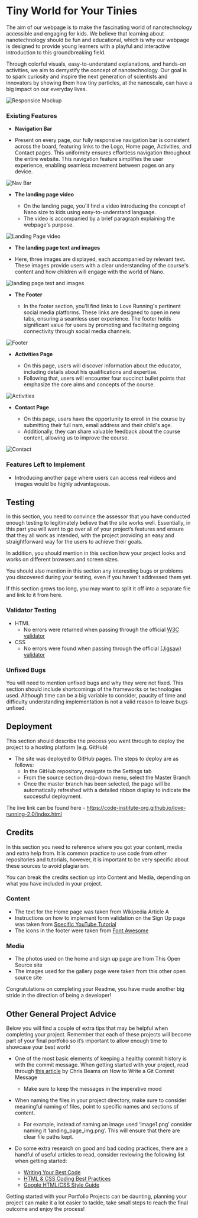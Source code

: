 # Tiny World for Your Tinies

The aim of our webpage is to make the fascinating world of nanotechnology accessible and engaging for kids. We believe that learning about nanotechnology should be fun and educational, which is why our webpage is designed to provide young learners with a playful and interactive introduction to this groundbreaking field.

Through colorful visuals, easy-to-understand explanations, and hands-on activities, we aim to demystify the concept of nanotechnology. Our goal is to spark curiosity and inspire the next generation of scientists and innovators by showing them how tiny particles, at the nanoscale, can have a big impact on our everyday lives. 

![Responsice Mockup](https://github.com/teman67/Project-1/blob/main/readme_folder/Resposivity.png)

### Existing Features

- __Navigation Bar__
  
- Present on every page, our fully responsive navigation bar is consistent across the board, featuring links to the Logo, Home page, Activities, and Contact pages. This uniformity ensures effortless navigation throughout the entire website. This navigation feature simplifies the user experience, enabling seamless movement between pages on any device.

![Nav Bar](https://github.com/teman67/Project-1/blob/main/readme_folder/Navigation_bar.png)

- __The landing page video__

  - On the landing page, you'll find a video introducing the concept of Nano size to kids using easy-to-understand language.
  - The video is accompanied by a brief paragraph explaining the webpage's purpose.

![Landing Page video](https://github.com/teman67/Project-1/blob/main/readme_folder/landing_page.png)

- __The landing page text and images__

- Here, three images are displayed, each accompanied by relevant text. These images provide users with a clear understanding of the course's content and how children will engage with the world of Nano.
  
![landing page text and images](https://github.com/teman67/Project-1/blob/main/readme_folder/landing_page2.png)

- __The Footer__ 

  - In the footer section, you'll find links to Love Running's pertinent social media platforms. These links are designed to open in new tabs, ensuring a seamless user experience. The footer holds significant value for users by promoting and facilitating ongoing connectivity through social media channels.

![Footer](https://github.com/teman67/Project-1/blob/main/readme_folder/footer.png)

- __Activities Page__

  - On this page, users will discover information about the educator, including details about his qualifications and expertise.
  - Following that, users will encounter four succinct bullet points that emphasize the core aims and concepts of the course.

![Activities](https://github.com/teman67/Project-1/blob/main/readme_folder/Activities.png)

- __Contact Page__

  - On this page, users have the opportunity to enroll in the course by submitting their full nam, email address and their child's age.
  - Additionally, they can share valuable feedback about the course content, allowing us to improve the course.

![Contact](https://github.com/teman67/Project-1/blob/main/readme_folder/Contact.png)

### Features Left to Implement

- Introducing another page where users can access real videos and images would be highly advantageous.

## Testing 

In this section, you need to convince the assessor that you have conducted enough testing to legitimately believe that the site works well. Essentially, in this part you will want to go over all of your project’s features and ensure that they all work as intended, with the project providing an easy and straightforward way for the users to achieve their goals.

In addition, you should mention in this section how your project looks and works on different browsers and screen sizes.

You should also mention in this section any interesting bugs or problems you discovered during your testing, even if you haven't addressed them yet.

If this section grows too long, you may want to split it off into a separate file and link to it from here.


### Validator Testing 

- HTML
  - No errors were returned when passing through the official [W3C validator](https://github.com/teman67/Project-1/blob/main/readme_folder/Showing%20results%20for%20contents%20of%20text-input%20area_Tiny%20World%20for%20Your%20Tinies.html)
- CSS
  - No errors were found when passing through the official [(Jigsaw) validator](https://github.com/teman67/Project-1/blob/main/readme_folder/W3C%20CSS%20Validator%20results%20for%20TextArea_Tiny%20World%20for%20Your%20Tinies.html)

### Unfixed Bugs

You will need to mention unfixed bugs and why they were not fixed. This section should include shortcomings of the frameworks or technologies used. Although time can be a big variable to consider, paucity of time and difficulty understanding implementation is not a valid reason to leave bugs unfixed. 

## Deployment

This section should describe the process you went through to deploy the project to a hosting platform (e.g. GitHub) 

- The site was deployed to GitHub pages. The steps to deploy are as follows: 
  - In the GitHub repository, navigate to the Settings tab 
  - From the source section drop-down menu, select the Master Branch
  - Once the master branch has been selected, the page will be automatically refreshed with a detailed ribbon display to indicate the successful deployment. 

The live link can be found here - https://code-institute-org.github.io/love-running-2.0/index.html 


## Credits 

In this section you need to reference where you got your content, media and extra help from. It is common practice to use code from other repositories and tutorials, however, it is important to be very specific about these sources to avoid plagiarism. 

You can break the credits section up into Content and Media, depending on what you have included in your project. 

### Content 

- The text for the Home page was taken from Wikipedia Article A
- Instructions on how to implement form validation on the Sign Up page was taken from [Specific YouTube Tutorial](https://www.youtube.com/)
- The icons in the footer were taken from [Font Awesome](https://fontawesome.com/)

### Media

- The photos used on the home and sign up page are from This Open Source site
- The images used for the gallery page were taken from this other open source site


Congratulations on completing your Readme, you have made another big stride in the direction of being a developer! 

## Other General Project Advice

Below you will find a couple of extra tips that may be helpful when completing your project. Remember that each of these projects will become part of your final portfolio so it’s important to allow enough time to showcase your best work! 

- One of the most basic elements of keeping a healthy commit history is with the commit message. When getting started with your project, read through [this article](https://chris.beams.io/posts/git-commit/) by Chris Beams on How to Write  a Git Commit Message 
  - Make sure to keep the messages in the imperative mood 

- When naming the files in your project directory, make sure to consider meaningful naming of files, point to specific names and sections of content.
  - For example, instead of naming an image used ‘image1.png’ consider naming it ‘landing_page_img.png’. This will ensure that there are clear file paths kept. 

- Do some extra research on good and bad coding practices, there are a handful of useful articles to read, consider reviewing the following list when getting started:
  - [Writing Your Best Code](https://learn.shayhowe.com/html-css/writing-your-best-code/)
  - [HTML & CSS Coding Best Practices](https://medium.com/@inceptiondj.info/html-css-coding-best-practice-fadb9870a00f)
  - [Google HTML/CSS Style Guide](https://google.github.io/styleguide/htmlcssguide.html#General)

Getting started with your Portfolio Projects can be daunting, planning your project can make it a lot easier to tackle, take small steps to reach the final outcome and enjoy the process! 
